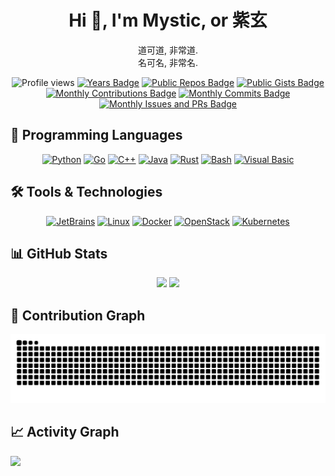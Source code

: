 # <div align="center">Hi 👋, I'm Mystic, or 紫玄</div>

<div align="center">

道可道, 非常道. <br>
名可名, 非常名. <br>

![Profile views](https://komarev.com/ghpvc/?username=pplmx&&style=flat-square)
[![Years Badge](https://badges.strrl.dev/years/pplmx)](https://badges.strrl.dev)
[![Public Repos Badge](https://badges.strrl.dev/repos/pplmx)](https://badges.strrl.dev)
[![Public Gists Badge](https://badges.strrl.dev/gists/pplmx)](https://badges.strrl.dev)
[![Monthly Contributions Badge](https://badges.strrl.dev/contributions/monthly/pplmx)](https://badges.strrl.dev)
[![Monthly Commits Badge](https://badges.strrl.dev/commits/monthly/pplmx)](https://badges.strrl.dev)
[![Monthly Issues and PRs Badge](https://badges.strrl.dev/issues-and-prs/monthly/pplmx)](https://badges.strrl.dev)

</div>

## 🌱 Programming Languages

<div align="center">

[![Python](https://img.shields.io/badge/Python-3776AB?style=for-the-badge&logo=python&logoColor=white)](https://www.python.org/)
[![Go](https://img.shields.io/badge/Go-00ADD8?style=for-the-badge&logo=go&logoColor=white)](https://go.dev/)
[![C++](https://img.shields.io/badge/C++-00599C?style=for-the-badge&logo=cplusplus&logoColor=white)](https://en.cppreference.com/w/)
[![Java](https://img.shields.io/badge/Java-007396?style=for-the-badge&logo=java&logoColor=white)](https://openjdk.java.net/)
[![Rust](https://img.shields.io/badge/Rust-000000?style=for-the-badge&logo=rust&logoColor=white)](https://www.rust-lang.org/)
[![Bash](https://img.shields.io/badge/Bash-4EAA25?style=for-the-badge&logo=gnu-bash&logoColor=white)](https://en.wikipedia.org/wiki/Bash_(Unix_shell))
[![Visual Basic](https://img.shields.io/badge/Visual_Basic-512BD4?style=for-the-badge&logo=visual-basic&logoColor=white)](https://en.wikipedia.org/wiki/Visual_Basic)

</div>

## 🛠️ Tools & Technologies

<div align="center">

[![JetBrains](https://img.shields.io/badge/JetBrains-000000?style=for-the-badge&logo=jetbrains&logoColor=white)](https://www.jetbrains.com/)
[![Linux](https://img.shields.io/badge/Linux-FCC624?style=for-the-badge&logo=linux&logoColor=black)](https://www.linux.org/)
[![Docker](https://img.shields.io/badge/Docker-2496ED?style=for-the-badge&logo=docker&logoColor=white)](https://www.docker.com/)
[![OpenStack](https://img.shields.io/badge/OpenStack-ED1944?style=for-the-badge&logo=openstack&logoColor=white)](https://www.openstack.org/)
[![Kubernetes](https://img.shields.io/badge/Kubernetes-326CE5?style=for-the-badge&logo=kubernetes&logoColor=white)](https://kubernetes.io/)

</div>

## 📊 GitHub Stats

<div align="center">

<img height="137px" src="https://github-readme-stats.vercel.app/api?username=pplmx&hide_title=true&hide_border=true&show_icons=true&text_color=000&icon_color=000&bg_color=0,ea6161,ffc64d,fffc4d,52fa5a&theme=graywhite" />
<img height="137px" src="https://github-readme-stats.vercel.app/api/top-langs/?username=pplmx&hide_title=true&hide_border=true&layout=compact&langs_count=8&count_private=true&exclude_repo=pplmx.github.io,pplmx.main,caoyu.info,yoooo.fun,vimConfig,hexo-pwa,hugo-theme-next&text_color=000&icon_color=fff&bg_color=0,52fa5a,4dfcff,c64dff&theme=graywhite" />

</div>

## 🐍 Contribution Graph

![Snake animation](https://raw.githubusercontent.com/pplmx/pplmx/snake/snake.svg)

## 📈 Activity Graph

<div>
    <picture>
        <source media="(prefers-color-scheme: dark)" srcset="https://github-readme-activity-graph.vercel.app/graph?username=pplmx&theme=xcode&bg_color=FF000000&hide_border=true" />
        <source media="(prefers-color-scheme: light)" srcset="https://github-readme-activity-graph.vercel.app/graph?username=pplmx&theme=xcode&bg_color=FF000000&color=000000&hide_border=true" />
        <img src="https://github-readme-activity-graph.vercel.app/graph?username=pplmx&theme=xcode&bg_color=FF000000&hide_border=true" />
    </picture>
</div>

